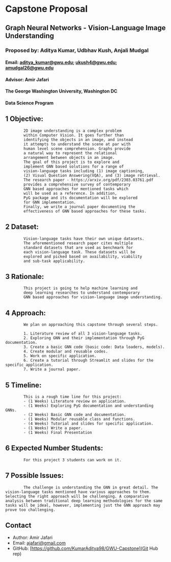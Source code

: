 
# Capstone Proposal
## Graph Neural Networks - Vision-Language Image Understanding
### Proposed by: Aditya Kumar, Udbhav Kush, Anjali Mudgal
#### Email: aditya_kumar@gwu.edu; ukush4@gwu.edu; amudgal26@gwu.edu
#### Advisor: Amir Jafari
#### The George Washington University, Washington DC  
#### Data Science Program


## 1 Objective:  
 
            2D image understanding is a complex problem 
            within Computer Vision. It goes further than 
            identifying the objects in an image, and instead 
            it attempts to understand the scene at par with 
            human level scene comprehension. Graphs provide 
            a natural way to represent the relational 
            arrangement between objects in an image. 
            The goal of this project is to explore and 
            implement GNN based solutions for a range of 
            vision-language tasks including (1) image captioning, 
            (2) Visual Question Answering(VQA), and (3) image retrieval.
            The research paper - https://arxiv.org/pdf/2303.03761.pdf 
            provides a comprehensive survey of contemporary 
            GNN based approaches for mentioned tasks which 
            will be used as a reference. In addition, 
            PyG package and its documentation will be explored 
            for GNN implementation.
            Finally, we write a journal paper documenting the 
            effectiveness of GNN based approaches for these tasks. 
            

## 2 Dataset:  

            Vision-language tasks have their own unique datasets. 
            The aforementioned research paper cites multiple 
            standard datasets that are used as benchmark for 
            each vision-language task. These datasets will be 
            explored and picked based on availability, viability 
            and sub-task applicability.  
            

## 3 Rationale:  

            This project is going to help machine learning and 
            deep learning researches to understand contemporary 
            GNN based approaches for vision-language image understanding.
            

## 4 Approach:  

            We plan on approaching this capstone through several steps.  

            1. Literature review of all 3 vision-language tasks.
            2. Exploring GNN and their implementation through PyG documentation.  
            3. Create a basic GNN code (basic code: Data loaders, models).
            4. Create modular and reusable codes. 
            5. Work on specific application.
            6. Create a tutorial through Streamlit and slides for the specific application. 
            7. Write a journal paper. 
            

## 5 Timeline:  

            This is a rough time line for this project:  
            - (1 Weeks) Literature review on application.
            - (1 Weeks) Exploring PyG documentation and understanding GNNs.  
            - (2 Weeks) Basic GNN code and documentation.
            - (1 Weeks) Modular reusable class and functions.  
            - (4 Weeks) Tutorial and slides for specific application.
            - (1 Weeks) Write a paper. 
            - (1 Weeks) Final Presentation  
            

## 6 Expected Number Students:  

            For this project 3 students can work on it.  
            

## 7 Possible Issues:  

            The challenge is understanding the GNN in great detail. The vision-language tasks mentioned have various approaches to them. Selecting the right approach will be challenging. A comparative analysis between traditional deep learning methodologies for the same tasks will be ideal, however, implementing just the GNN approach may prove too challenging. 
            


## Contact
- Author: Amir Jafari
- Email: [ajafari@gmail.com](Eamil)
- GitHub: [https://github.com/KumarAditya98/GWU-Capstone](Git Hub rep)
